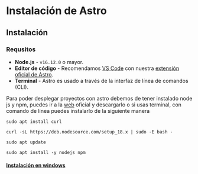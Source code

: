 # Instalación de Astro

## Instalación&#x20;



### Requsitos

* **Node.js** - `v16.12.0` o mayor.
* **Editor de código** - Recomendamos [VS Code](https://code.visualstudio.com/) con nuestra [extensión oficial de Astro](https://marketplace.visualstudio.com/items?itemName=astro-build.astro-vscode).
* **Terminal** - Astro es usado a través de la interfaz de línea de comandos (CLI).

Para poder desplegar proyectos con astro debemos de tener instalado node js y npm, puedes ir a la [web](https://nodejs.org/en/) oficial y descargarlo o si usas terminal, con comando de linea puedes instalarlo de la siguiente manera



```
sudo apt install curl 

curl -sL https://deb.nodesource.com/setup_18.x | sudo -E bash -

sudo apt update 

sudo apt install -y nodejs npm
```

#### [Instalación en windows](https://platohedro-1.gitbook.io/b.a.m/introduccion-a-la-blockcahin/basic-frontend/instalacion-de-astro/como-instalar-node.js-y-npm-en-widnows)

